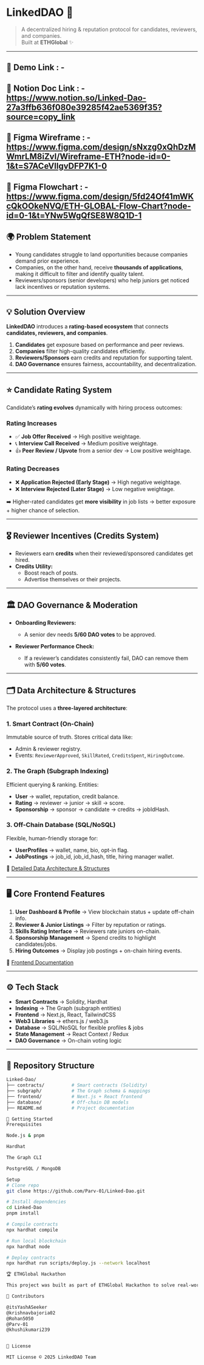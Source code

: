 # LinkedDAO 🩻  
> A decentralized hiring & reputation protocol for candidates, reviewers, and companies.  
Built at **ETHGlobal** ✨

---
## 🔗 Demo Link : - 

## 🔗 Notion Doc Link : - https://www.notion.so/Linked-Dao-27a3ffb636f080e39285f42ae5369f35?source=copy_link

## 🎨 Figma Wireframe : - https://www.figma.com/design/sNxzg0xQhDzMWmrLM8iZvI/Wireframe-ETH?node-id=0-1&t=S7ACeVllgvDFP7K1-0

## 🎨 Figma Flowchart : - https://www.figma.com/design/5fd24Of41mWKcQkOOkeNVQ/ETH-GLOBAL-Flow-Chart?node-id=0-1&t=YNw5WgQfSE8W8Q1D-1 

## 🌍 Problem Statement  

- Young candidates struggle to land opportunities because companies demand prior experience.  
- Companies, on the other hand, receive **thousands of applications**, making it difficult to filter and identify quality talent.  
- Reviewers/sponsors (senior developers) who help juniors get noticed lack incentives or reputation systems.  

---

## 💡 Solution Overview  

**LinkedDAO** introduces a **rating-based ecosystem** that connects **candidates, reviewers, and companies**.  

1. **Candidates** get exposure based on performance and peer reviews.  
2. **Companies** filter high-quality candidates efficiently.  
3. **Reviewers/Sponsors** earn credits and reputation for supporting talent.  
4. **DAO Governance** ensures fairness, accountability, and decentralization.  

---

## ⭐ Candidate Rating System  

Candidate’s **rating evolves** dynamically with hiring process outcomes:

### Rating Increases  
- ✅ **Job Offer Received** → High positive weightage.  
- 📞 **Interview Call Received** → Medium positive weightage.  
- 👍 **Peer Review / Upvote** from a senior dev → Low positive weightage.  

### Rating Decreases  
- ❌ **Application Rejected (Early Stage)** → High negative weightage.  
- ❌ **Interview Rejected (Later Stage)** → Low negative weightage.  

➡️ Higher-rated candidates get **more visibility** in job lists → better exposure + higher chance of selection.  

---

## 🎖️ Reviewer Incentives (Credits System)  

- Reviewers earn **credits** when their reviewed/sponsored candidates get hired.  
- **Credits Utility:**  
  - Boost reach of posts.  
  - Advertise themselves or their projects.  

---

## 🏛 DAO Governance & Moderation  

- **Onboarding Reviewers:**  
  - A senior dev needs **5/60 DAO votes** to be approved.  

- **Reviewer Performance Check:**  
  - If a reviewer’s candidates consistently fail, DAO can remove them with **5/60 votes**.  

---

## 🗂 Data Architecture & Structures  

The protocol uses a **three-layered architecture**:

### 1. Smart Contract (On-Chain)  
Immutable source of truth. Stores critical data like:  
- Admin & reviewer registry.  
- Events: `ReviewerApproved`, `SkillRated`, `CreditsSpent`, `HiringOutcome`.  

### 2. The Graph (Subgraph Indexing)  
Efficient querying & ranking. Entities:  
- **User** → wallet, reputation, credit balance.  
- **Rating** → reviewer → junior → skill → score.  
- **Sponsorship** → sponsor → candidate → credits → jobIdHash.  

### 3. Off-Chain Database (SQL/NoSQL)  
Flexible, human-friendly storage for:  
- **UserProfiles** → wallet, name, bio, opt-in flag.  
- **JobPostings** → job_id, job_id_hash, title, hiring manager wallet.  

🔗 [Detailed Data Architecture & Structures](https://www.notion.so/Data-Architecture-Structures-27b3ffb636f080a5bb18e35193615079?pvs=21)  

---

## 🖥 Core Frontend Features  

1. **User Dashboard & Profile** → View blockchain status + update off-chain info.  
2. **Reviewer & Junior Listings** → Filter by reputation or ratings.  
3. **Skills Rating Interface** → Reviewers rate juniors on-chain.  
4. **Sponsorship Management** → Spend credits to highlight candidates/jobs.  
5. **Hiring Outcomes** → Display job postings + on-chain hiring events.  

🔗 [Frontend Documentation](https://www.notion.so/Frontend-27a3ffb636f080159d25cba9d76e0c7b?pvs=21)  

---

## ⚙️ Tech Stack  

- **Smart Contracts** → Solidity, Hardhat  
- **Indexing** → The Graph (subgraph entities)  
- **Frontend** → Next.js, React, TailwindCSS  
- **Web3 Libraries** → ethers.js / web3.js  
- **Database** → SQL/NoSQL for flexible profiles & jobs  
- **State Management** → React Context / Redux  
- **DAO Governance** → On-chain voting logic  

---

## 📂 Repository Structure  

```bash
Linked-Dao/
├── contracts/          # Smart contracts (Solidity)
├── subgraph/           # The Graph schema & mappings
├── frontend/           # Next.js + React frontend
├── database/           # Off-chain DB models
├── README.md           # Project documentation

🚀 Getting Started
Prerequisites

Node.js & pnpm

Hardhat

The Graph CLI

PostgreSQL / MongoDB

Setup
# Clone repo
git clone https://github.com/Parv-01/Linked-Dao.git

# Install dependencies
cd Linked-Dao
pnpm install

# Compile contracts
npx hardhat compile

# Run local blockchain
npx hardhat node

# Deploy contracts
npx hardhat run scripts/deploy.js --network localhost

🏆 ETHGlobal Hackathon

This project was built as part of ETHGlobal Hackathon to solve real-world problems in hiring and reputation management through Web3 + DAO governance.

🤝 Contributors

@itsYashASeeker
@krishnavbajoria02
@Rohan5050
@Parv-01
@khushikumari239


📜 License

MIT License © 2025 LinkedDAO Team
